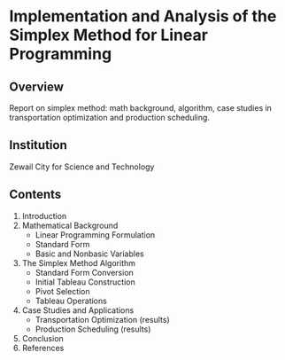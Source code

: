 # Implementation and Analysis of the Simplex Method for Linear Programming

## Overview
Report on simplex method: math background, algorithm, case studies in transportation optimization and production scheduling.


## Institution
Zewail City for Science and Technology

## Contents
1. Introduction
2. Mathematical Background
   - Linear Programming Formulation
   - Standard Form
   - Basic and Nonbasic Variables
3. The Simplex Method Algorithm
   - Standard Form Conversion
   - Initial Tableau Construction
   - Pivot Selection
   - Tableau Operations
4. Case Studies and Applications
   - Transportation Optimization (results)
   - Production Scheduling (results)
5. Conclusion
6. References
